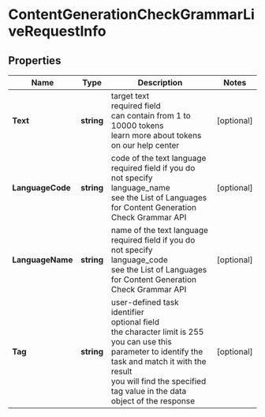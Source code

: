 # ContentGenerationCheckGrammarLiveRequestInfo


## Properties

| Name | Type | Description | Notes |
|------------ | ------------- | ------------- | -------------|
**Text** | **string** | target text<br>required field<br>can contain from 1 to 10000 tokens<br>learn more about tokens on our help center |[optional]|
**LanguageCode** | **string** | code of the text language<br>required field if you do not specify language_name<br>see the List of Languages for Content Generation Check Grammar API |[optional]|
**LanguageName** | **string** | name of the text language<br>required field if you do not specify language_code<br>see the List of Languages for Content Generation Check Grammar API |[optional]|
**Tag** | **string** | user-defined task identifier<br>optional field<br>the character limit is 255<br>you can use this parameter to identify the task and match it with the result<br>you will find the specified tag value in the data object of the response |[optional]|